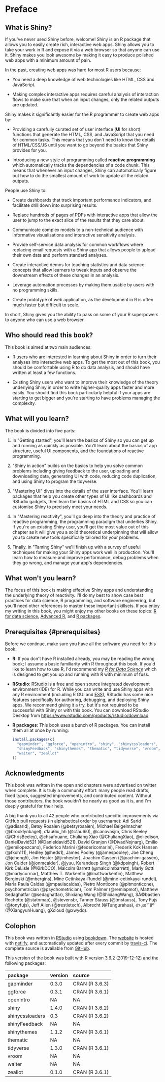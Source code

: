 # Preface



## What is Shiny?

If you've never used Shiny before, welcome! Shiny is an R package that allows you to easily create rich, interactive web apps. Shiny allows you to take your work in R and expose it via a web browser so that anyone can use it. Shiny makes you look awesome by making it easy to produce polished web apps with a minimum amount of pain.

In the past, creating web apps was hard for most R users because:

* You need a deep knowledge of web technologies like HTML, CSS and JavaScript. 

* Making complex interactive apps requires careful analysis of interaction
  flows to make sure that when an input changes, only the related outputs are 
  updated.

Shiny makes it significantly easier for the R programmer to create web apps by:

* Providing a carefully curated set of user interface (**UI** for short)
  functions that generate the HTML, CSS, and JavaScript that you need for 
  common tasks. This means that you don't need to know the details of 
  HTML/CSS/JS until you want to go beyond the basics that Shiny provides 
  for you.
  
* Introducing a new style of programming called __reactive programming__ which 
  automatically tracks the dependencies of a code chunk. This means that 
  whenever an input changes, Shiny can automatically figure out how to do the
  smallest amount of work to update all the related outputs.

People use Shiny to:

* Create dashboards that track important performance indicators, and facilitate
  drill down into surprising results.

* Replace hundreds of pages of PDFs with interactive apps that allow the 
  user to jump to the exact slice of the results that they care about.
  
* Communicate complex models to a non-technical audience with informative
  visualisations and interactive sensitivity analysis.

* Provide self-service data analysis for common workflows where replacing 
  email requests with a Shiny app that allows people to upload their own
  data and perform standard analyses.
  
* Create interactive demos for teaching statistics and data science concepts 
  that allow learners to tweak inputs and observe the downstream effects of 
  these changes in an analysis.
  
* Leverage automation processes by making them usable by users with no programming skills.  

* Create prototype of web application, as the development in R is often much faster but difficult to scale.

In short, Shiny gives you the ability to pass on some of your R superpowers to anyone who can use a web browser. 

## Who should read this book?

This book is aimed at two main audiences:

* R users who are interested in learning about Shiny in order to turn their
  analyses into interactive web apps. To get the most out of this book,
  you should be comfortable using R to do data analysis, and should have
  written at least a few functions.

* Existing Shiny users who want to improve their knowledge of the theory
  underlying Shiny in order to write higher-quality apps faster and more
  easily. You should find this book particularly helpful if your apps are
  starting to get bigger and you're starting to have problems managing the
  complexity.

## What will you learn?

The book is divided into five parts:

1.  In "Getting started", you'll learn the basics of Shiny so you can get up 
    and running as quickly as possible. You'll learn about the basics of app 
    structure, useful UI components, and the foundations of reactive 
    programming.
    
1.  "Shiny in action" builds on the basics to help you solve common problems
    including giving feedback to the user, uploading and downloading data,
    generating UI with code, reducing code duplication, and using Shiny to
    program the tidyverse.
    
1.  "Mastering UI" dives into the details of the user interface. You'll learn 
    packages that help you create other types of UI like dashboards and 
    RStudio gadgets, then learn the basics of HTML and CSS so you can customise 
    Shiny to precisely meet your needs.
    
1.  In "Mastering reactivity", you'll go deep into the theory and practice of 
    reactive programming, the programming paradigm that underlies Shiny. If 
    you're an existing Shiny user, you'll get the most value out of this 
    chapter as it will give you a solid theoretical underpinning that will 
    allow you to create new tools specifically tailored for your problems.

1.  Finally, in "Taming Shiny" we'll finish up with a survey of useful 
    techniques for making your Shiny apps work well in production. You'll learn 
    how to measure and improve performance, debug problems when they go wrong, 
    and manage your app's dependencies.

## What won't you learn?

The focus of this book is making effective Shiny apps and understanding the underlying theory of reactivity. I'll do my best to show case best practices for data science, R programming, and software engineering, but you'll need other references to master these important skillsets. If you enjoy my writing in this book, you might enjoy my other books on these topics: [R for data science](http://r4ds.had.co.nz/), [Advanced R](http://adv-r.hadley.nz/), and [R packages](http://r-pkgs.org/).

## Prerequisites {#prerequisites}

Before we continue, make sure you have all the software you need for this book:

*   __R__:  If you don't have R installed already, you may be reading the 
    wrong book; I assume a basic familiarity with R throughout this book.
    If you'd like to learn how to use R, I'd recommend my 
    [_R for Data Science_](https://r4ds.had.co.nz/) which is designed to get
    you up and running with R with minimum of fuss.

*   __RStudio__: RStudio is a free and open source integrated development 
    environment (IDE) for R. While you can write and use Shiny apps with any R 
    environment (including R GUI and [ESS](http://ess.r-project.org)), RStudio 
    has some nice features specifically for authoring, debugging, and deploying 
    Shiny apps. We recommend giving it a try, but it's not required to be 
    successful with Shiny or with this book. You can download RStudio Desktop
    from <https://www.rstudio.com/products/rstudio/download>

*   __R packages__: This book uses a bunch of R packages. You can install them 
    all at once by running:

    
    
    
    ```r
    install.packages(c(
      "gapminder", "ggforce", "openintro", "shiny", "shinycssloaders", 
      "shinyFeedback", "shinythemes", "thematic", "tidyverse", "vroom", 
      "waiter", "zeallot" 
    ))
    ```

## Acknowledgments

This book was written in the open and chapters were advertised on twitter when complete. It is truly a community effort: many people read drafts, fixed typos, suggested improvements, and contributed content. Without those contributors, the book wouldn't be nearly as good as it is, and I'm deeply grateful for their help. 



A big thank you to all 42 people who contributed specific improvements via GitHub pull requests (in alphabetical order by username): Adi Sarid (\@adisarid), Betsy Rosalen (\@betsyrosalen), Michael Beigelmacher (\@brooklynbagel), c1au6io_hh (\@c1au6i0), \@canovasjm, Chris Beeley (\@ChrisBeeley), \@chsafouane, Chuliang Xiao (\@ChuliangXiao), \@d-edison, DanielDavid521 (\@Danieldavid521), David Granjon (\@DivadNojnarg), Emilio (\@emilopezcano), Federico Marini (\@federicomarini), Frederik Kok Hansen (\@fkoh111), Hedley (\@heds1), James Pooley (\@jamespooley), Joe Cheng (\@jcheng5), Jim Hester (\@jimhester), Joachim Gassen (\@joachim-gassen), Jon Calder (\@jonmcalder), \@jyuu, Karandeep Singh (\@kdpsingh), Robert Kirk DeLisle (\@KirkDCO), Malcolm Barrett (\@malcolmbarrett), Marly Gotti (\@marlycormar), Matthew T. Warkentin (\@mattwarkentin), Matthew Berginski (\@mbergins), Mine Cetinkaya-Rundel (\@mine-cetinkaya-rundel), Maria Paula Caldas (\@mpaulacaldas), Pietro Monticone (\@pitmonticone), psychometrician (\@psychometrician), Tom Palmer (\@remlapmot), Matthew Sedaghatfar (\@sedaghatfar), Shixiang Wang (\@ShixiangWang), SÃ©bastien Rochette (\@statnmap), \@stevensbr, Tanner Stauss (\@tmstauss), Tony Fujs (\@tonyfujs), Jeff Allen (\@trestletech), Albrecht (\@Tungurahua), é»„æ¹˜äº‘ (\@XiangyunHuang), gXcloud (\@xwydq).

## Colophon

This book was written in [RStudio](http://www.rstudio.com/ide/) using [bookdown](http://bookdown.org/). The [website](http://mastering-shiny.org/) is hosted with [netlify](http://netlify.com/), and automatically updated after every commit by [travis-ci](https://travis-ci.org/). The complete source is available from [GitHub](https://github.com/hadley/mastering-shiny). 

This version of the book was built with R version 3.6.2 (2019-12-12) and the following packages:


|package         |version |source         |
|:---------------|:-------|:--------------|
|gapminder       |0.3.0   |CRAN (R 3.6.3) |
|ggforce         |0.3.1   |CRAN (R 3.6.1) |
|openintro       |NA      |NA             |
|shiny           |1.4.0   |CRAN (R 3.6.2) |
|shinycssloaders |0.3     |CRAN (R 3.6.2) |
|shinyFeedback   |NA      |NA             |
|shinythemes     |1.1.2   |CRAN (R 3.6.1) |
|thematic        |NA      |NA             |
|tidyverse       |1.3.0   |CRAN (R 3.6.1) |
|vroom           |NA      |NA             |
|waiter          |NA      |NA             |
|zeallot         |0.1.0   |CRAN (R 3.6.1) |



